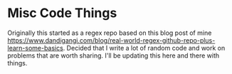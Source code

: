 # Misc Code Things

Originally this started as a regex repo based on this blog post of mine https://www.dandigangi.com/blog/real-world-regex-github-repo-plus-learn-some-basics. Decided that I write a lot of random code and work on problems that are worth sharing. I'll be updating this here and there with things.
